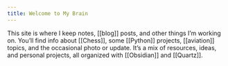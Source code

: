 ```yaml
---
title: Welcome to My Brain
---
```

This site is where I keep notes, [[blog]] posts, and other things I’m working on. You’ll find info about [[Chess]], some [[Python]] projects, [[aviation]] topics, and the occasional photo or update. It’s a mix of resources, ideas, and personal projects, all organized with [[Obsidian]] and [[Quartz]].
